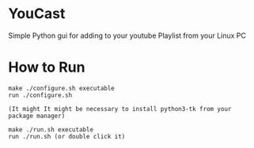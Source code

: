# YouCast
Simple Python gui for adding to your youtube Playlist from your Linux PC

# How to Run
```
make ./configure.sh executable
run ./configure.sh

(It might It might be necessary to install python3-tk from your package manager)

make ./run.sh executable
run ./run.sh (or double click it)

```
